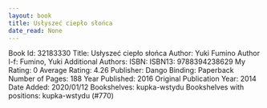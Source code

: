```yaml
---
layout: book
title: Usłyszeć ciepło słońca
date_read: None
---
```


Book Id: 32183330
Title: Usłyszeć ciepło słońca
Author: Yuki Fumino
Author l-f: Fumino, Yuki
Additional Authors: 
ISBN: 
ISBN13: 9788394238629
My Rating: 0
Average Rating: 4.26
Publisher: Dango
Binding: Paperback
Number of Pages: 188
Year Published: 2016
Original Publication Year: 2014
Date Added: 2020/01/12
Bookshelves: kupka-wstydu
Bookshelves with positions: kupka-wstydu (#770)


